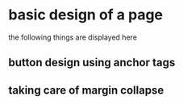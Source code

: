 # basic design of a page

the following things are displayed here
 ## button design using anchor tags
 ## taking care of margin collapse

